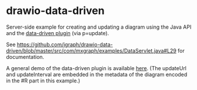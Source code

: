 # drawio-data-driven

Server-side example for creating and updating a diagram using the Java API and the [data-driven plugin](http://www.draw.io/plugins/update.js) (via p=update).

See https://github.com/jgraph/drawio-data-driven/blob/master/src/com/mxgraph/examples/DataServlet.java#L29 for documentation.

A general demo of the data-driven plugin is available [here](https://www.draw.io/?lightbox=1&highlight=0000ff&edit=_blank&p=update#R7Vtdc6s2EP01fu2AxOdj6ps0fbgzd5rptK8yyFgNII8s28n99RUgbIREbGIDdhs%2FZMxqJaFzdle7kjOD8%2BztN4bWq%2B80xukMWPHbDH6bAeA7jvhbCN4rgWu7lSBhJK5E9lHwQn5iKbSkdEtivFEUOaUpJ2tVGNE8xxFXZIgxulfVljSVs8rx1yjBikYheIlQqkv%2FIjFfVdIAeEf5MybJqp7Z9sKqZYGi14TRbS7nmwG4LD9Vc4bqseSLbFYopvvGpPBxBueMUl59o4t%2FivUBK0ULAbEcs%2Bi5XceI4z%2BZFMY4o82G33OO2Q7JVmBZckLSBKKcInub41Sw91Q9ii9yUqXVavG2RgznvLmWp44O8n3Fu2wluvMUkUyInlEepyRPxNcfjEZ4s5Gg8PeaiM2eZCnKxdOvK8rIT5rzck2WEGw4YlzaDiwES5Kmc5pSVvaFy3Dp47hUZPQVN1qgB0NYtOhrkcvbYcbxW5sXYe6YZpizd6HyVkNb9ZCWDuXjvmE2gZStGibj1IQgaarJYWTQ5ELCaYYWdkL7HeXCRlkvPK8BH%2BgLnwkv14AXuAZeroaXBpDoIIJMgc9%2BRTh%2BWaOoaNmLMFdgxrMCLbtAS0D3hDKSFsQ%2F43SHOYmQbJBWaQP53ADPKj9CjlKS5EIW4cJVTTgHYAE9T2cmdnEQO0b8YV%2F8HdV8A1ejAxrYgP3JMEWyhy0vrRDPisgK7QIWacHHSKb4Zc3koedBXWW8wWh%2Fsy7jd6FTEn0FkMMWyLrN25YxRvRG%2BVT09jQP%2BFtzAbai2WK7uQkX8KIAL5YGF0A4WEbXYeeQdUzjA%2Bs1o7tPeEDV7y7sH3g34wD%2BlwPoe3AwlgNodARn7MixSM3lI2Ui7Cc0R%2BnjUdoNwYZuWYSVvV%2FkjAnmXZsIsIrZPsSM4RRxslOd8hIIwtEgMK23iYc3FQR1AB4BA89gBq1IOgkC9mgI6MttguFPhoBeJw6FgD92KCi7PjCG3hsKa0pyvmmM%2FKMQNKJy6CpR2W2V2S11u5XJq%2BriSzX%2FkYvDQs7NVP7AO4L3vROVqttd5CluOxOcLk8Bujt8JSoenCxRMZy1DBWeWg6jBqp62sED9Ie1iiXe8ZfPlizV%2BnB8FyHBa%2BfGE4YEvXgfygTrkQ1pksbeFMnCVxlnMNXAmi46jlfHdZuhEiavnseasy7fVzG328fU1avLXh%2Bkb354YqBqddpAp1M5%2FdZgvEzblGpr29vEeXZgq3m2fSLRdluHWfZlmbZGj6Ox8xBFYlvjSDJ%2FF%2Fc5EpzDtc0Q9zumFOWxjMDHzOQb4mh2KjEpO0mUSZ7UfUbMS5y%2BODu3c6Rq6xb7n9uMe%2FPjTnemap9zzfmJ%2BO7o8b3DcdSAX9vHJCXLfIWj177xoOx0X%2FFAK40njAcD1SkG%2B6tNq2luHeRNUabY%2F4Mypbel%2Bu50kXGgMsVgmZ1WqETG6U7bz7l1uu%2BfwvQ2zCnr54EuwEwh01CS1dYwvh3Cge69zlx4Z%2F4ycU3qe62a1DtRk7YuLlr6F9ek9kCn30Cn6Y5YatdgdYLVxVJbH8gbvmuxZDg6GIolU%2BJ1awc7Hmg5UXDKicLL9K3rOt1Qvwwx0FnL7sHrPL%2FXvbgThh%2BoX0wSHGjnNpF0R6ExcG6KpPG2L8Pvi26VI%2BCqHEHrou1IPB7%2Fb6VSP%2F5vEHz8Fw%3D%3D). (The updateUrl and updateInterval are embedded in the metadata of the diagram encoded in the #R part in this example.)
